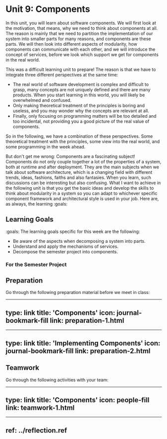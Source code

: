 # Unit 9: Components

In this unit, you will learn about software components. We will first look at the motivation, that means, why we need to think about components at all. The reason is mainly that we need to partition the implementation of our system into smaller parts for many reasons, and components are these parts. We will then look into different aspects of modularity, how components can communicate with each other, and we will introduce the concept of services, before we look which support we get for components in the real world.

This was a difficult learning unit to prepare! The reason is that we have to integrate three different perspectives at the same time:
  
- The real world of software development is complex and difficult to grasp, many concepts are not uniquely defined and there are many products. When you start learning in this world, you will likely be overwhelmed and confused. 
- Only making theoretical treatment of the principles is boring and useless, and you may wonder why the concepts are relevant at all. 
- Finally, only focusing on programming matters will be too detailed and too incidental, not providing you a good picture of the real value of components. 

So in the following, we have a combination of these perspectives. Some theoretical treatment with the principles, some view into the real world, and some programming in the week ahead. 

But don't get me wrong: Components are a fascinating subject! Components do not only couple together a lot of the properties of a system, both at runtime and after deployment. They are the main subjects when we talk about software architecture, which is a changing field with different trends, ideas, fashions, faiths and also fantasies. When you learn, such discussions can be interesting but also confusing. What I want to achieve in the following unit is that you get the basic ideas and develop the skills to think about modularity in a system so you can adapt to whichever specific component framework and architectural style is used in your job. Here are, as always, the learning :goals:

## Learning Goals


:goals: The learning goals specific for this week are the following:

- Be aware of the aspects when decomposing a system into parts.
- Understand and apply the mechanisms of services.
- Decompose the semester project into components.

### For the Semester Project




## Preparation

Go through the following preparation material before we meet in class:


---
type: link
title: 'Components'
icon: journal-bookmark-fill
link: preparation-1.html
---


---
type: link
title: 'Implementing Components'
icon: journal-bookmark-fill
link: preparation-2.html
---


## Teamwork

Go through the following activities with your team:


---
type: link
title: 'Components'
icon: people-fill
link: teamwork-1.html
---


---
ref: ../reflection.ref
---